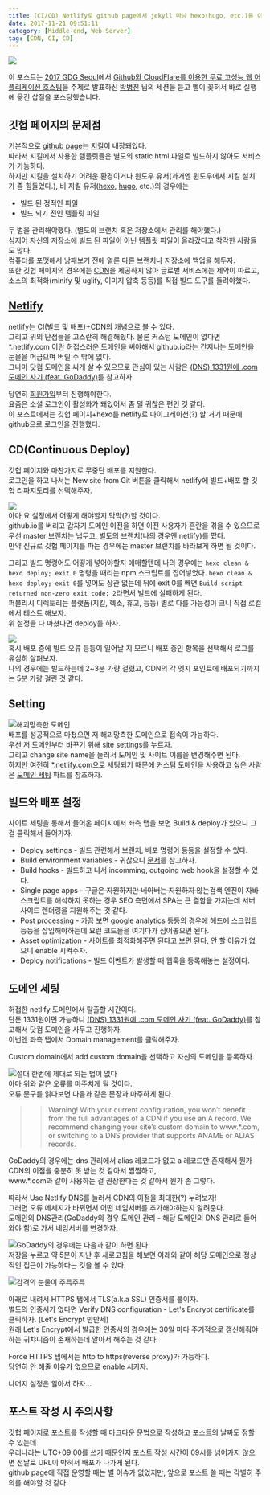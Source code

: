 ```yaml
---
title: (CI/CD) Netlify로 github page에서 jekyll 마냥 hexo(hugo, etc.)을 이용해보자.
date: 2017-11-21 09:51:11
category: [Middle-end, Web Server]
tag: [CDN, CI, CD]
---
```

![](thumb.png)

이 포스트는 [2017 GDG Seoul](https://devfest17-seoul.firebaseapp.com)에서 [Github와 CloudFlare를 이용한 무료 고성능 웹 어플리케이션 호스팅](https://devfest17-seoul.firebaseapp.com/schedule/?sessionId=115)을
주제로 발표하신 [박병진](https://devfest17-seoul.firebaseapp.com/speakers/7) 님의 세션을 듣고 삘이 꽂혀서 바로 실행에 옮긴 삽질을 포스팅했습니다.

## 깃헙 페이지의 문제점
기본적으로 [github page](https://pages.github.com/)는 [지킬](https://jekyllrb.com/)이 내장돼있다.  
따라서 지킬에서 사용한 템플릿들은 별도의 static html 파일로 빌드하지 않아도 서비스가 가능하다.  
하지만 지킬을 설치하기 어려운 환경이거나 윈도우 유저(과거엔 윈도우에서 지킬 설치가 좀 힘들었다.), 비 지킬 유저([hexo](https://hexo.io/), [hugo](https://gohugo.io/), etc.)의 경우에는  
* 빌드 된 정적인 파일  
* 빌드 되기 전인 템플릿 파일  

두 벌을 관리해야했다. (별도의 브랜치 혹은 저장소에서 관리를 해야했다.)  
심지어 자신의 저장소에 빌드 된 파일이 아닌 템플릿 파일이 올라갔다고 착각한 사람들도 많다.  
컴퓨터를 포맷해서 낭패보기 전에 얼른 다른 브랜치나 저장소에 백업을 해두자.  
또한 깃헙 페이지의 경우에는 [CDN](https://ko.wikipedia.org/wiki/%EC%BD%98%ED%85%90%EC%B8%A0_%EC%A0%84%EC%86%A1_%EB%84%A4%ED%8A%B8%EC%9B%8C%ED%81%AC)을 제공하지 않아 글로벌 서비스에는 제약이 따르고,
소스의 최적화(minify 및 uglify, 이미지 압축 등등)를 직접 빌드 도구를 돌려야했다.  

## [Netlify](https://www.netlify.com/)
netlify는 CI(빌드 및 배포)+CDN의 개념으로 볼 수 있다.  
그리고 위의 단점들을 고스란히 해결해줬다.
물론 커스텀 도메인이 없다면 *.netlify.com 이란 허접스러운 도메인을 써야해서 github.io라는 간지나는 도메인을 눈물을 머금으며 버릴 수 밖에 없다.  
그나마 닷컴 도메인을 싸게 살 수 있으므로 관심이 있는 사람은 [(DNS) 1331원에 .com 도메인 사기 (feat. GoDaddy)](/2017/11/21/domain-register-godaddy/)를 참고하자.  

당연히 [회원가입](https://app.netlify.com/signup)부터 진행해야한다.  
요즘은 소셜 로그인이 활성화가 돼있어서 좀 덜 귀찮은 편인 것 같다.  
이 포스트에서는 깃헙 페이지+hexo를 netlify로 마이그레이션(?) 할 거기 때문에 github으로 로그인을 진행했다.  

## CD(Continuous Deploy)
깃헙 페이지와 마찬가지로 무중단 배포를 지원한다.  
로그인을 하고 나서는 New site from Git 버튼을 클릭해서 netlify에 빌드+배포 할 깃헙 리파지토리를 선택해주자.  

![](00.png)  
아마 요 설정에서 어떻게 해야할지 막막(?)할 것이다.  
github.io를 버리고 갑자기 도메인 이전을 하면 이전 사용자가 혼란을 겪을 수 있으므로 우선 master 브랜치는 냅두고, 별도의 브랜치(나의 경우엔 netlify)를 팠다.  
만약 신규로 깃헙 페이지를 파는 경우에는 master 브랜치를 바라보게 하면 될 것이다.  

그리고 빌드 명령어도 어떻게 넣어야할지 애매할텐데 나의 경우에는 `hexo clean & hexo deploy; exit 0` 명령을 때리는 npm 스크립트를 집어넣었다. 
`hexo clean & hexo deploy; exit 0`를 넣어도 상관 없는데 뒤에 exit 0를 빼면 `Build script returned non-zero exit code: 2`라면서 빌드에 실패하게 된다.    
퍼블리시 디렉토리는 플랫폼(지킬, 헥소, 휴고, 등등) 별로 다를 가능성이 크니 직접 로컬에서 테스트 해보자.  
위 설정을 다 마쳤다면 deploy를 하자.

![](01.png)  
혹시 배포 중에 빌드 오류 등등이 일어날 지 모르니 배포 중인 항목을 선택해서 로그를 유심히 살펴보자.  
나의 경우에는 빌드하는데 2~3분 가량 걸렸고, CDN의 각 엣지 포인트에 배포되기까지는 5분 가량 걸린 것 같다.  

## Setting
![해괴망측한 도메인](02.png)  
배포를 성공적으로 마쳤으면 저 해괴망측한 도메인으로 접속이 가능하다.  
우선 저 도메인부터 바꾸기 위해 site settings를 누르자.   
그리고 change site name을 눌러서 도메인 및 사이트 이름을 변경해주면 된다.  
하지만 여전히 *.netlify.com으로 세팅되기 때문에 커스텀 도메인을 사용하고 싶은 사람은 [도메인 세팅](#도메인-세팅) 파트를 참조하자.  

## 빌드와 배포 설정
사이트 세팅을 통해서 들어온 페이지에서 좌측 탭을 보면 Build & deploy가 있으니 그걸 클릭해서 들어가자.  
* Deploy settings - 빌드 관련해서 브랜치, 배포 명령어 등등을 설정할 수 있다.  
* Build environment variables - 귀찮으니 [문서](https://www.netlify.com/docs/continuous-deployment/#build-environment-variables)를 참고하자.  
* Build hooks - 빌드하고 나서 incomming, outgoing web hook을 설정할 수 있다.  
* Single page apps - ~~구글은 지원하지만 네이버는 지원하지 않는~~검색 엔진이 자바스크립트를 해석하지 못하는 경우 SEO 측면에서 SPA는 큰 결함을 가지는데 서버사이드 렌더링을 지원해주는 것 같다.  
* Post processing - 가끔 보면 google analytics 등등의 경우에 헤드에 스크립트 등등을 삽입해야하는데 요런 코드들을 여기다가 심어놓으면 된다.  
* Asset optimization - 사이트를 최적화해주면 된다고 보면 된다, 안 할 이유가 없으니 enable 시켜주자.  
* Deploy notifications - 빌드 이벤트가 발생할 때 웹훅을 등록해놓는 설정이다.  

## 도메인 세팅
허접한 netlify 도메인에서 탈출할 시간이다.  
단돈 1331원이면 가능하니 [(DNS) 1331원에 .com 도메인 사기 (feat. GoDaddy)](/2017/11/21/domain-register-godaddy/)를 참고해서 닷컴 도메인을 사두고 진행하자.  
이번엔 좌측 탭에서 Domain management를 클릭해주자.  

Custom domain에서 add custom domain을 선택하고 자신의 도메인을 등록하자.  

![절대 한번에 제대로 되는 법이 없다](03.png)  
아마 위와 같은 오류를 마주치게 될 것이다.  
오류 문구를 읽다보면 다음과 같은 문장과 마주하게 된다.  
>> Warning! With your current configuration, you won’t benefit from the full advantages of a CDN if you use an A record.
   We recommend changing your site’s custom domain to www.*.com, or switching to a DNS provider that supports ANAME or ALIAS records.
   
GoDaddy의 경우에는 dns 관리에서 alias 레코드가 없고 a 레코드만 존재해서 뭔가 CDN의 이점을 충분히 못 받는 것 같아서 찜찜하고,  
www.*.com과 같이 사용하는 걸 권장한다는 것 같아서 뭔가 좀 그렇다.  

따라서 Use Netlify DNS를 눌러서 CDN의 이점을 최대한(?) 누려보자!  
그러면 오류 메세지가 바뀌면서 어떤 네임서버를 추가해야하는지 알려준다.  
도메인의 DNS관리(GoDaddy의 경우 도메인 관리 - 해당 도메인의 DNS 관리로 들어와야 함)로 가서 네임서버를 변경하자.  

![GoDaddy의 경우에는 다음과 같이 하면 된다.](04.png)  
저장을 누르고 약 5분이 지난 후 새로고침을 해보면 아래와 같이 해당 도메인으로 정상적인 접근이 가능하다는 것을 볼 수 있다.  

![감격의 눈물이 주륵주륵](05.png)

아래로 내려서 HTTPS 탭에서 TLS(a.k.a SSL) 인증서를 붙이자.  
별도의 인증서가 없다면 Verify DNS configuration - Let's Encrypt certificate를 클릭하자. (Let's Encrypt 만만세)  
원래 Let's Encrypt에서 발급한 인증서의 경우에는 30일 마다 주기적으로 갱신해줘야하는 귀챠니즘이 존재하는데 알아서 해주는 것 같다.  

Force HTTPS 탭에서는 http to https(reverse proxy)가 가능하다.  
당연히 안 해줄 이유가 없으므로 enable 시키자.  

나머지 설정은 알아서 하자...

## 포스트 작성 시 주의사항
깃헙 페이지로 포스트를 작성할 때 마크다운 문법으로 작성하고 포스트의 날짜도 정할 수 있는데  
우리나라는 UTC+09:00를 쓰기 때문인지 포스트 작성 시간이 09시를 넘어가지 않으면 전날로 URL이 박혀서 배포가 나가게 된다.  
github page에 직접 운영할 때는 별 이슈가 없었지만, 앞으로 포스트 쓸 때는 각별히 주의를 해야할 것 같다. 